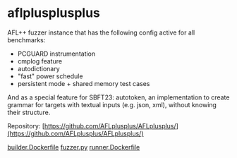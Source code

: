 # aflplusplusplus

AFL++ fuzzer instance that has the following config active for all benchmarks:
  - PCGUARD instrumentation 
  - cmplog feature
  - autodictionary
  - "fast" power schedule
  - persistent mode + shared memory test cases

And as a special feature for SBFT23: autotoken, an implementation to create
grammar for targets with textual inputs (e.g. json, xml), without knowing
their structure.

Repository: [https://github.com/AFLplusplus/AFLplusplus/](https://github.com/AFLplusplus/AFLplusplus/)

[builder.Dockerfile](builder.Dockerfile)
[fuzzer.py](fuzzer.py)
[runner.Dockerfile](runner.Dockerfile)
